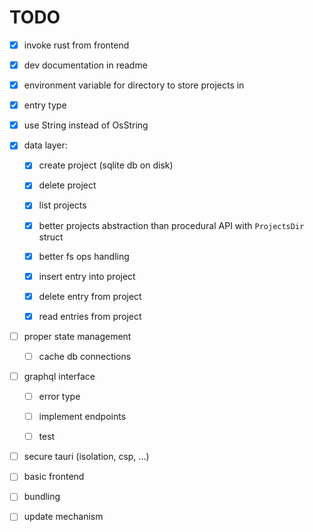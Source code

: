 # TODO

* [x] invoke rust from frontend

* [x] dev documentation in readme

* [x] environment variable for directory to store projects in

* [x] entry type

* [x] use String instead of OsString

* [x] data layer: 

  - [x] create project (sqlite db on disk)

  - [x] delete project  

  - [x] list projects  

  - [x] better projects abstraction than procedural API with 
    `ProjectsDir` struct

  - [x] better fs ops handling

  - [x] insert entry into project

  - [x] delete entry from project

  - [x] read entries from project

* [ ] proper state management

  - [ ] cache db connections

* [ ] graphql interface
  - [ ] error type  

  - [ ] implement endpoints

  - [ ] test  
  
* [ ] secure tauri (isolation, csp, ...)

* [ ] basic frontend

* [ ] bundling

* [ ] update mechanism